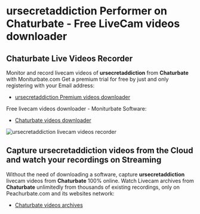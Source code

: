 # ursecretaddiction Performer on Chaturbate - Free LiveCam videos downloader

## Chaturbate Live Videos Recorder

Monitor and record livecam videos of **ursecretaddiction** from **Chaturbate** with Moniturbate.com
Get a premium trial for free by just and only registering with your Email address:
* [ursecretaddiction Premium videos downloader](https://moniturbate.com/request-demo-licence-key.html)

Free livecam videos downloader - Moniturbate Software:
* [Chaturbate videos downloader](https://moniturbate.com/moniturbate-download-software.html)

![ursecretaddiction livecam videos recorder](https://peachurnet.com/templates/moniturbate-software.png)


## Capture ursecretaddiction videos from the Cloud and watch your recordings on Streaming

Without the need of downloading a software, capture **ursecretaddiction** livecam videos from **Chaturbate** 100% online.
Watch Livecam archives from **Chaturbate** unlimitedly from thousands of existing recordings, only on Peachurbate.com and its websites network:
* [Chaturbate videos archives](https://peachurnet.com/)
